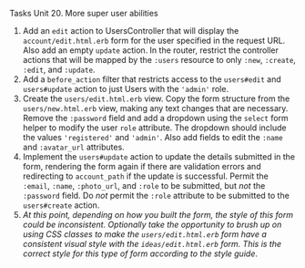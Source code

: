 Tasks Unit 20. More super user abilities

1. Add an `edit` action to UsersController that will display the `account/edit.html.erb` form for the user specified in the request URL. Also add an empty `update` action. In the router, restrict the controller actions that will be mapped by the `:users` resource to only `:new`, `:create`, `:edit`, and `:update`.
2. Add a `before_action` filter that restricts access to the `users#edit` and `users#update` action to just Users with the `'admin'` role.
3. Create the `users/edit.html.erb` view. Copy the form structure from the  `users/new.html.erb` view, making any text changes that are necessary. Remove the  `:password` field and add a dropdown using the `select` form helper to modify the user `role` attribute. The dropdown should include the values `'registered'` and  `'admin'`. Also add fields to edit the `:name` and `:avatar_url` attributes.
4. Implement the `users#update` action to update the details submitted in the form, rendering the form again if there are validation errors and redirecting to  `account_path` if the update is successful. Permit the `:email`, `:name`, `:photo_url`, and `:role` to be submitted, but _not_ the `:password` field. Do _not_ permit the `:role` attribute to be submitted to the `users#create` action.
5. _At this point, depending on how you built the form, the style of this form could be inconsistent. Optionally take the opportunity to brush up on using CSS classes to make the `users/edit.html.erb` form have a consistent visual style with the  `ideas/edit.html.erb` form. This is the correct style for this type of form according to the style guide_.
